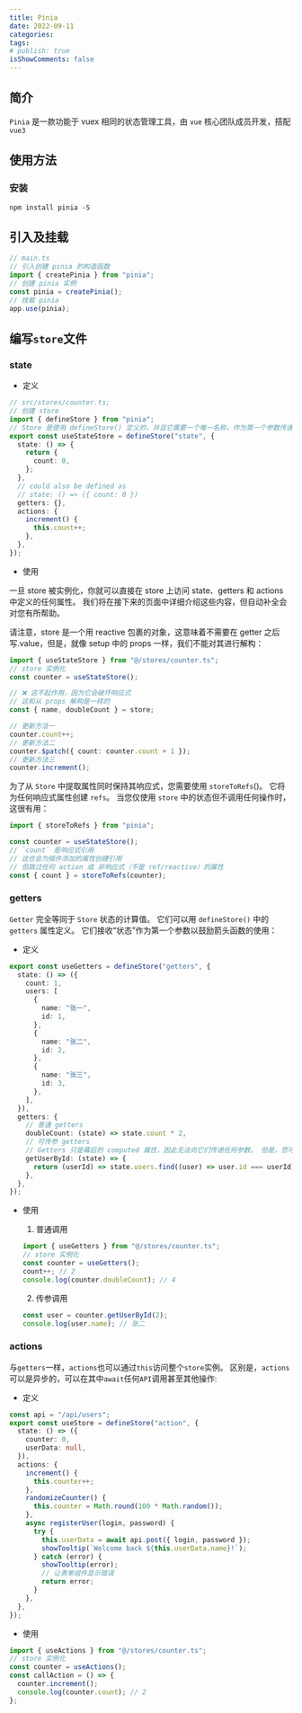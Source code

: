 ```yaml
---
title: Pinia
date: 2022-09-11
categories:
tags:
# publish: true
isShowComments: false
---
```


## 简介

`Pinia` 是一款功能于 vuex 相同的状态管理工具，由 `vue` 核心团队成员开发，搭配 `vue3`

## 使用方法

### 安装

```shell
npm install pinia -S
```

## 引入及挂载

```ts
// main.ts
// 引入创建 pinia 的构造函数
import { createPinia } from "pinia";
// 创建 pinia 实例
const pinia = createPinia();
// 挂载 pinia
app.use(pinia);
```

## 编写`store`文件

### state

- 定义

```ts
// src/stores/counter.ts;
// 创建 store
import { defineStore } from "pinia";
// Store 是使用 defineStore() 定义的，并且它需要一个唯一名称，作为第一个参数传递
export const useStateStore = defineStore("state", {
  state: () => {
    return {
      count: 0,
    };
  },
  // could also be defined as
  // state: () => ({ count: 0 })
  getters: {},
  actions: {
    increment() {
      this.count++;
    },
  },
});
```

- 使用

一旦 store 被实例化，你就可以直接在 store 上访问 state、getters 和 actions 中定义的任何属性。 我们将在接下来的页面中详细介绍这些内容，但自动补全会对您有所帮助。

请注意，store 是一个用 reactive 包裹的对象，这意味着不需要在 getter 之后写.value，但是，就像 setup 中的 props 一样，我们不能对其进行解构：

```ts
import { useStateStore } from "@/stores/counter.ts";
// store 实例化
const counter = useStateStore();

// ❌ 这不起作用，因为它会破坏响应式
// 这和从 props 解构是一样的
const { name, doubleCount } = store;

// 更新方法一
counter.count++;
// 更新方法二
counter.$patch({ count: counter.count + 1 });
// 更新方法三
counter.increment();
```

为了从 `Store` 中提取属性同时保持其响应式，您需要使用 `storeToRefs`()。 它将为任何响应式属性创建 `refs`。 当您仅使用 `store` 中的状态但不调用任何操作时，这很有用：

```ts
import { storeToRefs } from "pinia";

const counter = useStateStore();
// `count` 是响应式引用
// 这也会为插件添加的属性创建引用
// 但跳过任何 action 或 非响应式（不是 ref/reactive）的属性
const { count } = storeToRefs(counter);
```

### getters

`Getter` 完全等同于 `Store` 状态的计算值。 它们可以用 `defineStore()` 中的 `getters` 属性定义。 它们接收“状态”作为第一个参数以鼓励箭头函数的使用：

- 定义

```ts
export const useGetters = defineStore("getters", {
  state: () => ({
    count: 1,
    users: [
      {
        name: "张一",
        id: 1,
      },
      {
        name: "张二",
        id: 2,
      },
      {
        name: "张三",
        id: 3,
      },
    ],
  }),
  getters: {
    // 普通 getters
    doubleCount: (state) => state.count * 2,
    // 可传参 getters
    // Getters 只是幕后的 computed 属性，因此无法向它们传递任何参数。 但是，您可以从 getter 返回一个函数以接受任何参数：
    getUserById: (state) => {
      return (userId) => state.users.find((user) => user.id === userId);
    },
  },
});
```

- 使用

  1. 普通调用

  ```ts
  import { useGetters } from "@/stores/counter.ts";
  // store 实例化
  const counter = useGetters();
  count++; // 2
  console.log(counter.doubleCount); // 4
  ```

  2.  传参调用

  ```ts
  const user = counter.getUserById(2);
  console.log(user.name); // 张二
  ```

### actions

与`getters`一样，`actions`也可以通过`this`访问整个`store`实例。 区别是，`actions`可以是异步的，可以在其中`await`任何`API`调用甚至其他操作:

- 定义

```ts
const api = "/api/users";
export const useStore = defineStore("action", {
  state: () => ({
    counter: 0,
    userData: null,
  }),
  actions: {
    increment() {
      this.counter++;
    },
    randomizeCounter() {
      this.counter = Math.round(100 * Math.random());
    },
    async registerUser(login, password) {
      try {
        this.userData = await api.post({ login, password });
        showTooltip(`Welcome back ${this.userData.name}!`);
      } catch (error) {
        showTooltip(error);
        // 让表单组件显示错误
        return error;
      }
    },
  },
});
```

- 使用

```ts
import { useActions } from "@/stores/counter.ts";
// store 实例化
const counter = useActions();
const callAction = () => {
  counter.increment();
  console.log(counter.count); // 2
};
```
